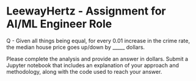 # LeewayHertz - Assignment for AI/ML Engineer Role


Q - Given all things being equal, for every 0.01 increase in the crime rate, the median house price goes up/down by _____ dollars.

Please complete the analysis and provide an answer in dollars. Submit a Jupyter notebook that includes an explanation of your approach and methodology, along with the code used to reach your answer.
